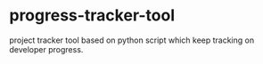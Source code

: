 # progress-tracker-tool
project tracker tool based on python script which keep tracking on developer progress.
